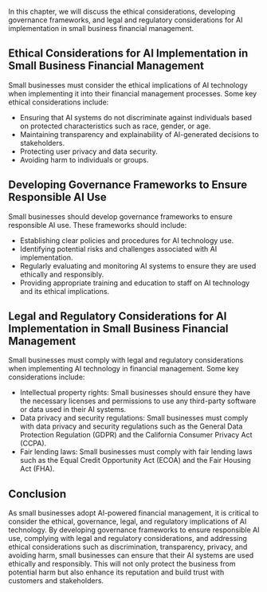 
In this chapter, we will discuss the ethical considerations, developing governance frameworks, and legal and regulatory considerations for AI implementation in small business financial management.

Ethical Considerations for AI Implementation in Small Business Financial Management
-----------------------------------------------------------------------------------

Small businesses must consider the ethical implications of AI technology when implementing it into their financial management processes. Some key ethical considerations include:

* Ensuring that AI systems do not discriminate against individuals based on protected characteristics such as race, gender, or age.
* Maintaining transparency and explainability of AI-generated decisions to stakeholders.
* Protecting user privacy and data security.
* Avoiding harm to individuals or groups.

Developing Governance Frameworks to Ensure Responsible AI Use
-------------------------------------------------------------

Small businesses should develop governance frameworks to ensure responsible AI use. These frameworks should include:

* Establishing clear policies and procedures for AI technology use.
* Identifying potential risks and challenges associated with AI implementation.
* Regularly evaluating and monitoring AI systems to ensure they are used ethically and responsibly.
* Providing appropriate training and education to staff on AI technology and its ethical implications.

Legal and Regulatory Considerations for AI Implementation in Small Business Financial Management
------------------------------------------------------------------------------------------------

Small businesses must comply with legal and regulatory considerations when implementing AI technology in financial management. Some key considerations include:

* Intellectual property rights: Small businesses should ensure they have the necessary licenses and permissions to use any third-party software or data used in their AI systems.
* Data privacy and security regulations: Small businesses must comply with data privacy and security regulations such as the General Data Protection Regulation (GDPR) and the California Consumer Privacy Act (CCPA).
* Fair lending laws: Small businesses must comply with fair lending laws such as the Equal Credit Opportunity Act (ECOA) and the Fair Housing Act (FHA).

Conclusion
----------

As small businesses adopt AI-powered financial management, it is critical to consider the ethical, governance, legal, and regulatory implications of AI technology. By developing governance frameworks to ensure responsible AI use, complying with legal and regulatory considerations, and addressing ethical considerations such as discrimination, transparency, privacy, and avoiding harm, small businesses can ensure that their AI systems are used ethically and responsibly. This will not only protect the business from potential harm but also enhance its reputation and build trust with customers and stakeholders.
